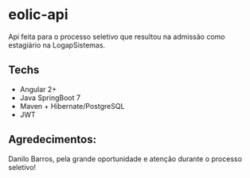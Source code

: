 # eolic-api
Api feita para o processo seletivo que resultou na admissão como estagiário na LogapSistemas.

## Techs
* Angular 2+ 
* Java SpringBoot 7
* Maven + Hibernate/PostgreSQL
* JWT

## Agredecimentos:
Danilo Barros, pela grande oportunidade e atenção durante o processo seletivo!




